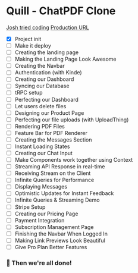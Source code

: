 # Quill - ChatPDF Clone

[Josh tried coding](https://youtu.be/ucX2zXAZ1I0?si=_G_xwEx6wuVORj1S)
[Production URL]()

- [x] Project init
- [ ] Make it deploy
- [ ] Creating the landing page
- [ ] Making the Landing Page Look Awesome
- [ ] Creating the Navbar
- [ ] Authentication (with Kinde)
- [ ] Creating our Dashboard
- [ ] Syncing our Database
- [ ] tRPC setup
- [ ] Perfecting our Dashboard
- [ ] Let users delete files
- [ ] Designing our Product Page
- [ ] Perfecting our file uploads (with UploadThing)
- [ ] Rendering PDF Files
- [ ] Feature Bar for PDF Renderer
- [ ] Creating the Messages Section
- [ ] Instant Loading States
- [ ] Creating our Chat Input
- [ ] Make Components work together using Context
- [ ] Streaming API Response in real-time
- [ ] Receiving Stream on the Client
- [ ] Infinite Queries for Performance
- [ ] Displaying Messages
- [ ] Optimistic Updates for Instant Feedback
- [ ] Infinite Queries & Streaming Demo
- [ ] Stripe Setup
- [ ] Creating our Pricing Page
- [ ] Payment Integration
- [ ] Subscription Management Page
- [ ] Finishing the Navbar When Logged In
- [ ] Making Link Previews Look Beautiful
- [ ] Give Pro Plan Better Features

### 🥳 Then we're all done!
